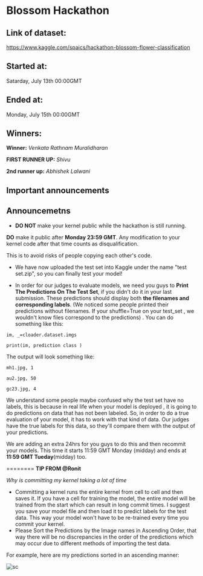 # Blossom Hackathon

## Link of dataset: 
https://www.kaggle.com/spaics/hackathon-blossom-flower-classification

## Started at:
Satarday, July 13th 00:00GMT 
## Ended at:
Monday, July 15th 00:00GMT 

## Winners:

**Winner:** *Venkata Rathnam Muralidharan*

**FIRST RUNNER UP:** *Shivu*

**2nd runner up:** *Abhishek Lalwani*

Important announcements
--

 ## Announcemetns 

- **DO NOT** make your kernel public while the hackathon is still running.

**DO** make it public after **Monday 23:59 GMT**. Any modification to your kernel code after that time counts as disqualification.

This is to avoid risks of people copying each other's code.

- We have now uploaded the test set into Kaggle under the name "test set.zip", so you can finally test your model! 

- In order for our judges to evaluate models, we need you guys to **Print The Predictions On The Test Set**, if you didn't do it in your last submission. These predictions should display both **the filenames and corresponding labels**. (We noticed some people printed their predictions without filenames. If your shuffle=True on your test_set , we wouldn't know files correspond to the predictions) .
You can do something like this:

 `im, _=cloader.dataset.imgs`
 
 `print(im, prediction class )`
 
The output will look something like:
 
`mh1.jpg, 1` 

`au2.jpg, 50`

`gc23.jpg, 4`


We understand some people maybe confused why the test set have no labels, this is because in real life when your model is deployed , it is going to do predictions on data that has not been labeled. So, in order to do a true evaluation of your model, it has to work with that kind of data.
Our judges have the true labels for this data, so they'll compare them with the output of your predictions.

We are adding an extra 24hrs for you guys to do this and then recommit your models.  This time it starts 11:59 GMT Monday (midday) and ends at  **11:59 GMT Tueday**(midday) too.

========
**TIP FROM @Ronit**

*Why is committing my kernel taking a lot of time*

- Committing a kernel runs the entire kernel from cell to cell and then saves it. If you have a cell for training the model, the entire model will be trained from the start which can result in long commit times. I suggest you save your model file and then load it to predict labels for the test data. This way your model won't have to be re-trained every time you commit your kernel.
- Please Sort the Predictions by the Image names in Ascending Order, that way there will be no discrepancies in the order of the predictions which may occur due to different methods of importing the test data.

For example, here are my predictions sorted in an ascending manner:

![sc](https://user-images.githubusercontent.com/14244685/61531580-0f726300-aa49-11e9-8842-29edb101e263.png)


